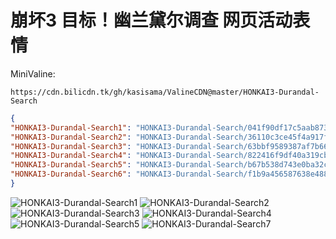 # 崩坏3 目标！幽兰黛尔调查 网页活动表情

MiniValine:

`https://cdn.bilicdn.tk/gh/kasisama/ValineCDN@master/HONKAI3-Durandal-Search`

```json
{
"HONKAI3-Durandal-Search1": "HONKAI3-Durandal-Search/041f90df17c5aab87380486fd6f320cb18918d31.gif",
"HONKAI3-Durandal-Search2": "HONKAI3-Durandal-Search/36110c3ce45f4a917fc2ff57bfdf481fd21e8046.gif",
"HONKAI3-Durandal-Search3": "HONKAI3-Durandal-Search/63bbf9589387af7b66a717826458a12f9c4b8a5d.gif",
"HONKAI3-Durandal-Search4": "HONKAI3-Durandal-Search/822416f9df40a319cbc993486008ee9f050b7d82.gif",
"HONKAI3-Durandal-Search5": "HONKAI3-Durandal-Search/b67b538d743e0ba32cca7ad8e048e2151e0d3ad4.gif",
"HONKAI3-Durandal-Search6": "HONKAI3-Durandal-Search/f1b9a456587638e488d93ccaa95dde59aef3af01.gif"
}
```

![HONKAI3-Durandal-Search1](https://cdn.bilicdn.tk/gh/kasisama/ValineCDN@master/HONKAI3-Durandal-Search/041f90df17c5aab87380486fd6f320cb18918d31.gif)
![HONKAI3-Durandal-Search2](https://cdn.bilicdn.tk/gh/kasisama/ValineCDN@master/HONKAI3-Durandal-Search/36110c3ce45f4a917fc2ff57bfdf481fd21e8046.gif)
![HONKAI3-Durandal-Search3](https://cdn.bilicdn.tk/gh/kasisama/ValineCDN@master/HONKAI3-Durandal-Search/63bbf9589387af7b66a717826458a12f9c4b8a5d.gif)
![HONKAI3-Durandal-Search4](https://cdn.bilicdn.tk/gh/kasisama/ValineCDN@master/HONKAI3-Durandal-Search/822416f9df40a319cbc993486008ee9f050b7d82.gif)
![HONKAI3-Durandal-Search5](https://cdn.bilicdn.tk/gh/kasisama/ValineCDN@master/HONKAI3-Durandal-Search/b67b538d743e0ba32cca7ad8e048e2151e0d3ad4.gif)
![HONKAI3-Durandal-Search7](https://cdn.bilicdn.tk/gh/kasisama/ValineCDN@master/HONKAI3-Durandal-Search/f1b9a456587638e488d93ccaa95dde59aef3af01.gif)